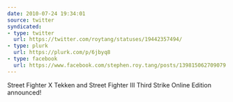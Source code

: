 ```yaml
---
date: 2010-07-24 19:34:01
source: twitter
syndicated:
- type: twitter
  url: https://twitter.com/roytang/statuses/19442357494/
- type: plurk
  url: https://plurk.com/p/6jbyq8
- type: facebook
  url: https://www.facebook.com/stephen.roy.tang/posts/139815062709079
---
```


Street Fighter X Tekken and Street Fighter III Third Strike Online Edition announced!